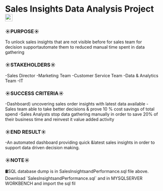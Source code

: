 # Sales Insights Data Analysis Project <img src="https://github.com/TheDudeThatCode/TheDudeThatCode/blob/master/Assets/Earth.gif" width="24px">


<h3>☀️PURPOSE☀️</h3>
To unlock sales insights that are not visible before for sales team for decision supportautomate them to reduced manual time spent in data gathering

<h3>☀️STAKEHOLDERS☀️</h3>
-Sales Director
-Marketing Team
-Customer Service Team
-Data & Analytics Team
-IT


<h3>☀️SUCCESS CRITERIA☀️</h3>
-Dashboard) uncovering sales order insights with latest data available
-Sales team able to take better decisions & prove 10 % cost savings of total spend
-Sales Analysts stop data gathering manually in order to save 20% of their business time and reinvest it value added activity

<h3>☀️END RESULT☀️</h3>
-An automated dashboard providing quick &latest sales insights in order to support data driven decision making.

<h3>☀️NOTE☀️</h3>
🛢SQL database dump is in SalesInsightsandPerformance.sql file above. Download `SalesInsightsandPerformance.sql` and in MYSQLSERVER WORKBENCH and import the sql fil

